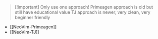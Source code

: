 > [!important] Only use one approach!
> Primeagen approach is old but still have educational value
> TJ approach is newer, very clean, very beginner friendly
* [[NeoVim-Primeagen]]
* [[NeoVim-TJ]]